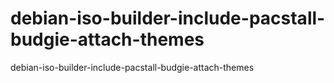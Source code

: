# debian-iso-builder-include-pacstall-budgie-attach-themes
debian-iso-builder-include-pacstall-budgie-attach-themes

